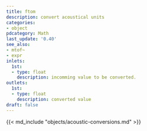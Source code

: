 ```yaml
---
title: ftom
description: convert acoustical units
categories:
- object
pdcategory: Math
last_update: '0.40'
see_also:
- mtof~
- expr
inlets:
  1st:
  - type: float
    description: incomming value to be converted.
outlets:
  1st:
  - type: float
    description: converted value
draft: false
---
```

{{< md_include "objects/acoustic-conversions.md" >}}